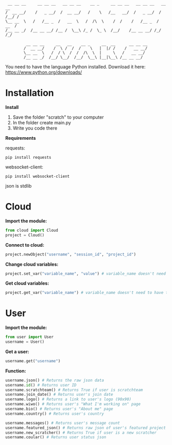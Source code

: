 ```
 __ __ __     __ __ __   __ __ __    __ _     __ __ __   __ __ __   __   __
/  __ __/    /   _ __/  /  __ __/   /    \   /__   __/  /   _ __/  / /__/ /     
\__ __  \   /   /__ _  /   __  \   /  /\  \    /  /    /   /__ _  /  __  /    
/__ __ _/  /__ __ __/ /__ /  \__\ /_ /  \_ \  /__/    /__ __ __/ /_/  /_/

         __ __ __     __   __    __ _     __  __      __ __ __
        /  __ __/    /  \ /  /  /    \   |  |/ /    /   __ __/
        \__ __  \   /  / \  /  /  /\  \  |     \   /   __ __/
        /__ __ _/  /__/ \__/  /__/  \__\ |__|\__\ /__ __ __/
```

You need to have the language Python installed. Download it here: https://www.python.org/downloads/

# Installation
**Install**
1. Save the folder "scratch" to your computer
2. In the folder create main.py
3. Write you code there

**Requirements**

requests:
```
pip install requests
```
websocket-client:
```
pip install websocket-client
```
json is stdlib

# Cloud
**Import the module:**
```python
from cloud import Cloud
project = Cloud()
```

**Connect to cloud:**
```python
project.newObject("username", "session_id", "project_id")
```

**Change cloud variables:**
```python
project.set_var("variable_name", "value") # variable_name doesn't need to have the ☁ char, value is int
```

**Get cloud variables:**
```python
project.get_var("variable_name") # variable_name doesn't need to have the ☁ char
```

# User
**Import the module:**
```python
from user import User
username = User()
```

**Get a user:**
```python
username.get("username")
```

**Function:**
```python
username.json() # Returns the raw json data
username.id() # Returns user ID
username.scratchteam() # Returns True if user is scratchteam
username.join_date() # Returns user's join date
username.logo() # Returns a link to user's logo (90x90)
username.wiwo() # Returns user's "What I'm working on" page
username.bio() # Returns user's "About me" page
username.country() # Returns user's country

username.messages() # Returns user's message count
username.featured_json() # Returns raw json of user's featured project
username.new_scratcher() # Returns True if user is a new scratcher
username.coular() # Returns user status json
```
